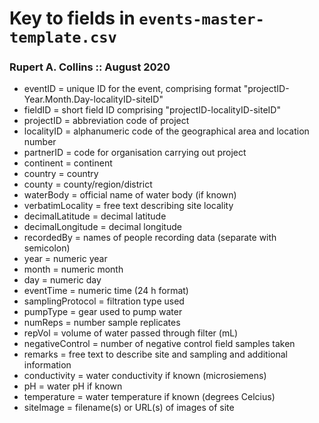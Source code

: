 # Key to fields in `events-master-template.csv`
### Rupert A. Collins :: August 2020

* eventID = unique ID for the event, comprising format "projectID-Year.Month.Day-localityID-siteID"
* fieldID = short field ID comprising "projectID-localityID-siteID"
* projectID = abbreviation code of project
* localityID = alphanumeric code of the geographical area and location number 
* partnerID = code for organisation carrying out project
* continent = continent
* country = country
* county = county/region/district
* waterBody = official name of water body (if known)
* verbatimLocality = free text describing site locality
* decimalLatitude = decimal latitude
* decimalLongitude = decimal longitude
* recordedBy = names of people recording data (separate with semicolon)
* year = numeric year
* month = numeric month
* day = numeric day
* eventTime = numeric time (24 h format)
* samplingProtocol = filtration type used
* pumpType = gear used to pump water
* numReps = number sample replicates
* repVol = volume of water passed through filter (mL)
* negativeControl = number of negative control field samples taken
* remarks = free text to describe site and sampling and additional information
* conductivity = water conductivity if known (microsiemens)
* pH = water pH if known
* temperature = water temperature if known (degrees Celcius)
* siteImage = filename(s) or URL(s) of images of site
